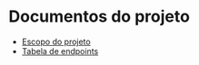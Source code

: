 # Documentos do projeto

-   [Escopo do projeto](business/scope.md)
-   [Tabela de endpoints](architectural/endpoint.md)
